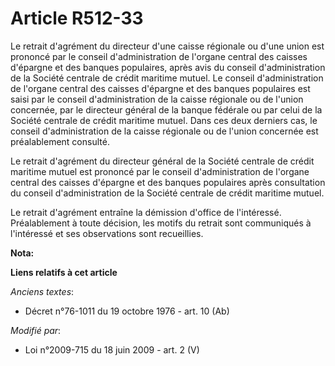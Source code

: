 # Article R512-33

Le retrait d'agrément du directeur d'une caisse régionale ou d'une union est prononcé par le conseil d'administration de
l'organe central des caisses d'épargne et des banques populaires, après avis du conseil d'administration de la Société
centrale de crédit maritime mutuel. Le conseil d'administration de l'organe central des caisses d'épargne et des banques
populaires est saisi par le conseil d'administration de la caisse régionale ou de l'union concernée, par le directeur général
de la banque fédérale ou par celui de la Société centrale de crédit maritime mutuel. Dans ces deux derniers cas, le conseil
d'administration de la caisse régionale ou de l'union concernée est préalablement consulté. 

Le retrait d'agrément du directeur général de la Société centrale de crédit maritime mutuel est prononcé par le conseil
d'administration de l'organe central des caisses d'épargne et des banques populaires après consultation du conseil
d'administration de la Société centrale de crédit maritime mutuel. 

Le retrait d'agrément entraîne la démission d'office de l'intéressé. Préalablement à toute décision, les motifs du retrait
sont communiqués à l'intéressé et ses observations sont recueillies.

**Nota:**



**Liens relatifs à cet article**

_Anciens textes_:

  - Décret n°76-1011 du 19 octobre 1976 - art. 10 (Ab)

_Modifié par_:

  - Loi n°2009-715 du 18 juin 2009 - art. 2 (V)
